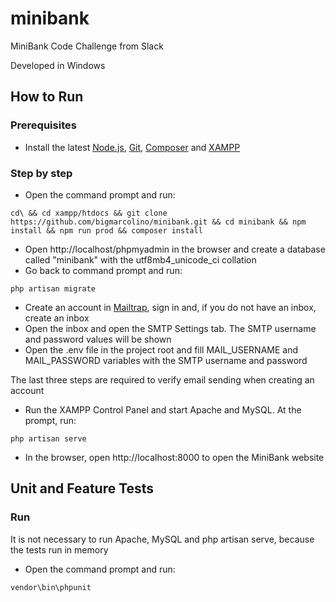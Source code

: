 # minibank
MiniBank Code Challenge from Slack

Developed in Windows

## How to Run

### Prerequisites
* Install the latest [Node.js](https://nodejs.org/en/), [Git](https://git-scm.com/download/win), [Composer](https://getcomposer.org/Composer-Setup.exe) and [XAMPP](https://www.apachefriends.org/pt_br/download.html)

### Step by step
* Open the command prompt and run:
```
cd\ && cd xampp/htdocs && git clone https://github.com/bigmarcolino/minibank.git && cd minibank && npm install && npm run prod && composer install
```
* Open http://localhost/phpmyadmin in the browser and create a database called "minibank" with the utf8mb4_unicode_ci collation
* Go back to command prompt and run:
```
php artisan migrate
```
* Create an account in [Mailtrap](https://mailtrap.io/), sign in and, if you do not have an inbox, create an inbox
* Open the inbox and open the SMTP Settings tab. The SMTP username and password values will be shown
* Open the .env file in the project root and fill MAIL_USERNAME and MAIL_PASSWORD variables with the SMTP username and password

The last three steps are required to verify email sending when creating an account

* Run the XAMPP Control Panel and start Apache and MySQL. At the prompt, run:
```
php artisan serve
```
* In the browser, open http://localhost:8000 to open the MiniBank website

## Unit and Feature Tests

### Run
It is not necessary to run Apache, MySQL and php artisan serve, because the tests run in memory

* Open the command prompt and run:
```
vendor\bin\phpunit
```
